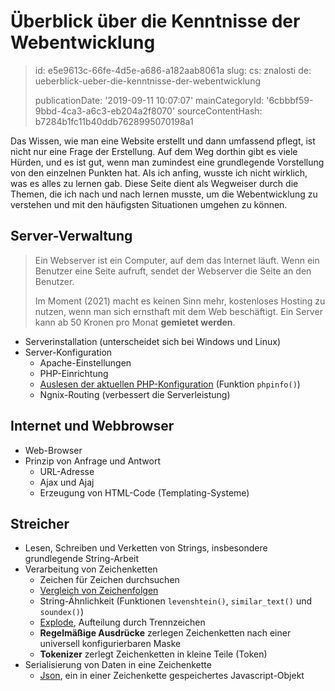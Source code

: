 Überblick über die Kenntnisse der Webentwicklung
================================================

> id: e5e9613c-66fe-4d5e-a686-a182aab8061a
> slug:
> 	cs: znalosti
> 	de: ueberblick-ueber-die-kenntnisse-der-webentwicklung
> 
> publicationDate: '2019-09-11 10:07:07'
> mainCategoryId: '6cbbbf59-9bbd-4ca3-a6c3-eb204a2f8070'
> sourceContentHash: b7284b1fc11b40ddb7628995070198a1

Das Wissen, wie man eine Website erstellt und dann umfassend pflegt, ist nicht nur eine Frage der Erstellung. Auf dem Weg dorthin gibt es viele Hürden, und es ist gut, wenn man zumindest eine grundlegende Vorstellung von den einzelnen Punkten hat. Als ich anfing, wusste ich nicht wirklich, was es alles zu lernen gab. Diese Seite dient als Wegweiser durch die Themen, die ich nach und nach lernen musste, um die Webentwicklung zu verstehen und mit den häufigsten Situationen umgehen zu können.

Server-Verwaltung
--------------

> Ein Webserver ist ein Computer, auf dem das Internet läuft. Wenn ein Benutzer eine Seite aufruft, sendet der Webserver die Seite an den Benutzer.
>
> Im Moment (2021) macht es keinen Sinn mehr, kostenloses Hosting zu nutzen, wenn man sich ernsthaft mit dem Web beschäftigt. Ein Server kann ab 50 Kronen pro Monat **gemietet werden**.

- Serverinstallation (unterscheidet sich bei Windows und Linux)
- Server-Konfiguration
	- Apache-Einstellungen
	- PHP-Einrichtung
	- <a href="/info">Auslesen der aktuellen PHP-Konfiguration</a> (Funktion `phpinfo()`)
	- Ngnix-Routing (verbessert die Serverleistung)

Internet und Webbrowser
--------------------------------

- Web-Browser
- Prinzip von Anfrage und Antwort
	- URL-Adresse
	- Ajax und Ajaj
	- Erzeugung von HTML-Code (Templating-Systeme)

Streicher
-----------------

- Lesen, Schreiben und Verketten von Strings, insbesondere grundlegende String-Arbeit
- Verarbeitung von Zeichenketten
	- Zeichen für Zeichen durchsuchen
	- <a href="/if">Vergleich von Zeichenfolgen</a>
	- String-Ähnlichkeit (Funktionen `levenshtein()`, `similar_text()` und `soundex()`)
	- <a href="/explode">Explode</a>, Aufteilung durch Trennzeichen
	- **Regelmäßige Ausdrücke** zerlegen Zeichenketten nach einer universell konfigurierbaren Maske
	- **Tokenizer** zerlegt Zeichenketten in kleine Teile (Token)
- Serialisierung von Daten in eine Zeichenkette
	- <a href="/json">Json</a>, ein in einer Zeichenkette gespeichertes Javascript-Objekt
